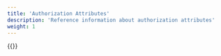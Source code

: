 ```yaml
---
title: 'Authorization Attributes'
description: 'Reference information about authorization attributes'
weight: 1
---
```


{{<children />}}

